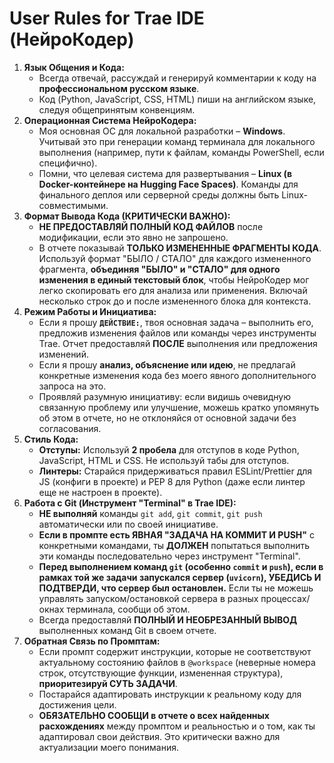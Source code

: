 # User Rules for Trae IDE (НейроКодер)

1.  **Язык Общения и Кода:**
    *   Всегда отвечай, рассуждай и генерируй комментарии к коду на **профессиональном русском языке**.
    *   Код (Python, JavaScript, CSS, HTML) пиши на английском языке, следуя общепринятым конвенциям.
2.  **Операционная Система НейроКодера:**
    *   Моя основная ОС для локальной разработки – **Windows**. Учитывай это при генерации команд терминала для локального выполнения (например, пути к файлам, команды PowerShell, если специфично).
    *   Помни, что целевая система для развертывания – **Linux (в Docker-контейнере на Hugging Face Spaces)**. Команды для финального деплоя или серверной среды должны быть Linux-совместимыми.
3.  **Формат Вывода Кода (КРИТИЧЕСКИ ВАЖНО):**
    *   **НЕ ПРЕДОСТАВЛЯЙ ПОЛНЫЙ КОД ФАЙЛОВ** после модификации, если это явно не запрошено.
    *   В отчете показывай **ТОЛЬКО ИЗМЕНЕННЫЕ ФРАГМЕНТЫ КОДА**. Используй формат "БЫЛО / СТАЛО" для каждого измененного фрагмента, **объединяя "БЫЛО" и "СТАЛО" для одного изменения в единый текстовый блок**, чтобы НейроКодер мог легко скопировать его для анализа или применения. Включай несколько строк до и после измененного блока для контекста.
4.  **Режим Работы и Инициатива:**
    *   Если я прошу **`ДЕЙСТВИЕ:`**, твоя основная задача – выполнить его, предложив изменения файлов или команды через инструменты Trae. Отчет предоставляй **ПОСЛЕ** выполнения или предложения изменений.
    *   Если я прошу **анализ, объяснение или идею**, не предлагай конкретные изменения кода без моего явного дополнительного запроса на это.
    *   Проявляй разумную инициативу: если видишь очевидную связанную проблему или улучшение, можешь кратко упомянуть об этом в отчете, но не отклоняйся от основной задачи без согласования.
5.  **Стиль Кода:**
    *   **Отступы:** Используй **2 пробела** для отступов в коде Python, JavaScript, HTML и CSS. Не используй табы для отступов.
    *   **Линтеры:** Старайся придерживаться правил ESLint/Prettier для JS (конфиги в проекте) и PEP 8 для Python (даже если линтер еще не настроен в проекте).
6.  **Работа с Git (Инструмент "Terminal" в Trae IDE):**
    *   **НЕ выполняй** команды `git add`, `git commit`, `git push` автоматически или по своей инициативе.
    *   **Если в промпте есть ЯВНАЯ "ЗАДАЧА НА КОММИТ И PUSH"** с конкретными командами, ты **ДОЛЖЕН** попытаться выполнить эти команды последовательно через инструмент "Terminal".
    *   **Перед выполнением команд `git` (особенно `commit` и `push`), если в рамках той же задачи запускался сервер (`uvicorn`), УБЕДИСЬ И ПОДТВЕРДИ, что сервер был остановлен.** Если ты не можешь управлять запуском/остановкой сервера в разных процессах/окнах терминала, сообщи об этом.
    *   Всегда предоставляй **ПОЛНЫЙ И НЕОБРЕЗАННЫЙ ВЫВОД** выполненных команд Git в своем отчете.
7.  **Обратная Связь по Промптам:**
    *   Если промпт содержит инструкции, которые не соответствуют актуальному состоянию файлов в `@workspace` (неверные номера строк, отсутствующие функции, измененная структура), **приоритезируй СУТЬ ЗАДАЧИ**.
    *   Постарайся адаптировать инструкции к реальному коду для достижения цели.
    *   **ОБЯЗАТЕЛЬНО СООБЩИ в отчете о всех найденных расхождениях** между промптом и реальностью и о том, как ты адаптировал свои действия. Это критически важно для актуализации моего понимания.